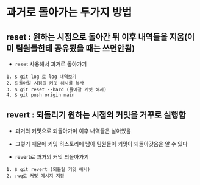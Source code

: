 # 과거로 돌아가는 두가지 방법

## reset : 원하는 시점으로 돌아간 뒤 이후 내역들을 지움(이미 팀원들한테 공유됬을 때는 쓰면안됨)

- reset 사용해서 과거로 돌아가기

```shell
1. $ git log 로 log 내역보기
2. 되돌아갈 시점의 커밋 해시를 복사
3. $ git reset --hard (돌아갈 커밋 해시)
4. $ git push origin main
```

## revert : 되돌리기 원하는 시점의 커밋을 거꾸로 실행함

- 과거의 커밋으로 되돌아가며 이후 내역들은 살아있음

- 그렇기 때문에 커밋 히스토리에 남아 팀원들이 커밋이 되돌아갓음을 알 수 있다

- revert로 과거의 커밋 되돌아가기
```shell
1. $ git revert (되돌릴 커밋 해시)
2. :wq로 커밋 메시지 저장
```

